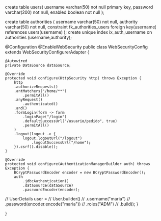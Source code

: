 create table users(
    username varchar(50) not null primary key,
    password varchar(200) not null,
    enabled boolean not null
);

create table authorities (
    username varchar(50) not null,
    authority varchar(50) not null,
    constraint fk_authorities_users foreign key(username) references users(username)
);
create unique index ix_auth_username on authorities (username,authority);



@Configuration
@EnableWebSecurity
public class WebSecurityConfig extends WebSecurityConfigurerAdapter {

	@Autowired
	private DataSource dataSource;
	
	@Override
	protected void configure(HttpSecurity http) throws Exception {
		http
		.authorizeRequests()
		.antMatchers("/home/**")
			.permitAll()
		.anyRequest()
			.authenticated()
		.and()
		.formLogin(form -> form
            .loginPage("/login")
            .defaultSuccessUrl("/usuario/pedido", true)
            .permitAll()
        )
		.logout(logout -> {
			logout.logoutUrl("/logout")
				.logoutSuccessUrl("/home");
		}).csrf().disable();
	}
	
	@Override
	protected void configure(AuthenticationManagerBuilder auth) throws Exception {
		BCryptPasswordEncoder encoder = new BCryptPasswordEncoder();
		auth
			.jdbcAuthentication()
			.dataSource(dataSource)
			.passwordEncoder(encoder);
		
//		UserDetails user =
//				 User.builder()
//					.username("maria")
//					.password(encoder.encode("maria"))
//					.roles("ADM")
//					.build();
	}
	
}